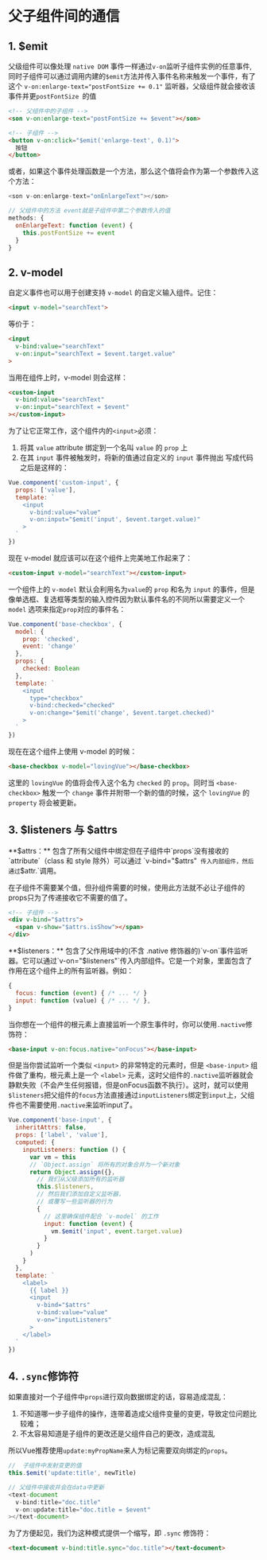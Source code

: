 # 父子组件间的通信
## 1. $emit
父级组件可以像处理 `native DOM` 事件一样通过`v-on`监听子组件实例的任意事件, 同时子组件可以通过调用内建的`$emit`方法并传入事件名称来触发一个事件，有了这个 `v-on:enlarge-text="postFontSize += 0.1"` 监听器，父级组件就会接收该事件并更`postFontSize `的值
```html
<!-- 父组件中的子组件 -->
<son v-on:enlarge-text="postFontSize += $event"></son>

<!-- 子组件 -->
<button v-on:click="$emit('enlarge-text', 0.1)">
  按钮
</button>
```
或者，如果这个事件处理函数是一个方法，那么这个值将会作为第一个参数传入这个方法：
```js
<son v-on:enlarge-text="onEnlargeText"></son>

// 父组件中的方法 event就是子组件中第二个参数传入的值
methods: {
  onEnlargeText: function (event) {
    this.postFontSize += event
  }
}
```
## 2. v-model
自定义事件也可以用于创建支持 `v-model` 的自定义输入组件。记住：
```html
<input v-model="searchText">
```
等价于：
```html
<input
  v-bind:value="searchText"
  v-on:input="searchText = $event.target.value"
>
```
当用在组件上时，v-model 则会这样：
```html
<custom-input
  v-bind:value="searchText"
  v-on:input="searchText = $event"
></custom-input>
```
为了让它正常工作，这个组件内的`<input>`必须：

1. 将其 `value` attribute 绑定到一个名叫 `value` 的 `prop` 上
2. 在其 `input` 事件被触发时，将新的值通过自定义的 `input` 事件抛出
写成代码之后是这样的：
```js
Vue.component('custom-input', {
  props: ['value'],
  template: `
    <input
      v-bind:value="value"
      v-on:input="$emit('input', $event.target.value)"
    >
  `
})
```
现在 v-model 就应该可以在这个组件上完美地工作起来了：
```html
<custom-input v-model="searchText"></custom-input>
```
一个组件上的 `v-model` 默认会利用名为`value`的 `prop` 和名为 `input` 的事件，但是像单选框、复选框等类型的输入控件因为默认事件名的不同所以需要定义一个`model` 选项来指定`prop`对应的事件名：
```js
Vue.component('base-checkbox', {
  model: {
    prop: 'checked',
    event: 'change'
  },
  props: {
    checked: Boolean
  },
  template: `
    <input
      type="checkbox"
      v-bind:checked="checked"
      v-on:change="$emit('change', $event.target.checked)"
    >
  `
})
```
现在在这个组件上使用 v-model 的时候：
```html
<base-checkbox v-model="lovingVue"></base-checkbox>
```
这里的 `lovingVue` 的值将会传入这个名为 `checked` 的 `prop`。同时当 `<base-checkbox>` 触发一个 `change` 事件并附带一个新的值的时候，这个 `lovingVue` 的 `property` 将会被更新。

## 3. $listeners 与 $attrs
**$attrs：**  包含了所有父组件中绑定但在子组件中`props`没有接收的`attribute`（class 和 style 除外）可以通过 `v-bind="$attrs"` 传入内部组件，然后通过`$attr.`调用。

在子组件不需要某个值，但孙组件需要的时候，使用此方法就不必让子组件的props只为了传递接收它不需要的值了。
```html
<!-- 子组件 -->
<div v-bind="$attrs">
  <span v-show="$attrs.isShow"></span>
</div>

```

**$listeners：** 包含了父作用域中的(不含 .native 修饰器的)`v-on`事件监听器。它可以通过`v-on="$listeners"`传入内部组件。它是一个对象，里面包含了作用在这个组件上的所有监听器。例如：
```js
{
  focus: function (event) { /* ... */ }
  input: function (value) { /* ... */ },
}
```
当你想在一个组件的根元素上直接监听一个原生事件时，你可以使用`.nactive`修饰符：
```html
<base-input v-on:focus.native="onFocus"></base-input>
```
但是当你尝试监听一个类似 `<input>` 的非常特定的元素时，但是 `<base-input>` 组件做了重构，根元素上是一个 `<label>` 元素，这时父组件的`.nactive`监听器就会静默失败（不会产生任何报错，但是onFocus函数不执行）。这时，就可以使用`$listeners`把父组件的`focus`方法直接通过`inputListeners`绑定到`input`上，父组件也不需要使用`.nactive`来监听input了。

```js
Vue.component('base-input', {
  inheritAttrs: false,
  props: ['label', 'value'],
  computed: {
    inputListeners: function () {
      var vm = this
      // `Object.assign` 将所有的对象合并为一个新对象
      return Object.assign({},
        // 我们从父级添加所有的监听器
        this.$listeners,
        // 然后我们添加自定义监听器，
        // 或覆写一些监听器的行为
        {
          // 这里确保组件配合 `v-model` 的工作
          input: function (event) {
            vm.$emit('input', event.target.value)
          }
        }
      )
    }
  },
  template: `
    <label>
      {{ label }}
      <input
        v-bind="$attrs"
        v-bind:value="value"
        v-on="inputListeners"
      >
    </label>
  `
})
```

## 4. `.sync`修饰符
如果直接对一个子组件中`props`进行双向数据绑定的话，容易造成混乱：

1. 不知道哪一步子组件的操作，连带着造成父组件变量的变更，导致定位问题比较难；
2. 不太容易知道是子组件的更改还是父组件自己的更改，造成混乱

所以Vue推荐使用`update:myPropName`来人为标记需要双向绑定的`props`。
```js
//  子组件中发射变更的值
this.$emit('update:title', newTitle)

// 父组件中接收并会在data中更新
<text-document
  v-bind:title="doc.title"
  v-on:update:title="doc.title = $event"
></text-document>
```
为了方便起见，我们为这种模式提供一个缩写，即 `.sync` 修饰符：
```html
<text-document v-bind:title.sync="doc.title"></text-document>
```